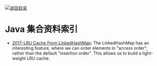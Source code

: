 [![返回目录](https://parg.co/UGo)](https://parg.co/b4z) 
 
 
 

# Java 集合资料索引

- [2017-LRU Cache From LinkedHashMap](http://javaspecialists.eu/archive/Issue246.html): The LinkedHashMap has an interesting feature, where we can order elements in "access order", rather than the default "insertion order". This allows us to build a light-weight LRU cache.